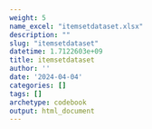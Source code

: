 ```yaml
---
weight: 5
name_excel: "itemsetdataset.xlsx"
description: ""
slug: "itemsetdataset"
datetime: 1.7122603e+09
title: itemsetdataset
author: ''
date: '2024-04-04'
categories: []
tags: []
archetype: codebook
output: html_document
---
```


<div class="tabcontent"></div>
